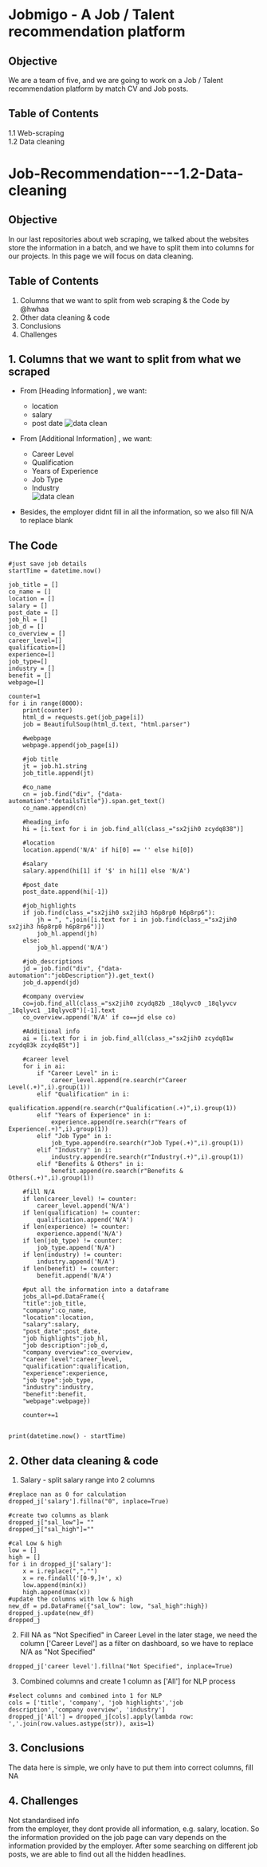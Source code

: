 # Jobmigo - A Job / Talent recommendation platform
## Objective
We are a team of five, and we are going to work on a Job / Talent recommendation platform by match CV and Job posts. <br>

## Table of Contents
1.1 Web-scraping <br>
1.2 Data cleaning



# Job-Recommendation---1.2-Data-cleaning
## Objective
In our last repositories about web scraping, we talked about the websites store the information in a batch, and we have to split them into columns for our projects. In this page we will focus on data cleaning.

## Table of Contents
1. Columns that we want to split from web scraping & the Code by @hwhaa
2. Other data cleaning & code
3. Conclusions
4. Challenges

## 1. Columns that we want to split from what we scraped
* From [Heading Information] , we want: 
  * location
  * salary
  * post date
  ![data clean](image/data%20cleaning%2011.png)

* From [Additional Information] , we want:
  * Career Level
  * Qualification
  * Years of Experience
  * Job Type
  * Industry  
 ![data clean](image/data%20cleaning%2012.png)

* Besides, the employer didnt fill in all the information, so we also fill N/A to replace blank
## The Code
```
#just save job details
startTime = datetime.now()

job_title = []
co_name = []
location = []
salary = []
post_date = []
job_hl = []
job_d = []
co_overview = []
career_level=[]
qualification=[]
experience=[]
job_type=[]
industry = []
benefit = []
webpage=[]

counter=1
for i in range(8000):
    print(counter)
    html_d = requests.get(job_page[i])
    job = BeautifulSoup(html_d.text, "html.parser")
    
    #webpage
    webpage.append(job_page[i])
    
    #job title
    jt = job.h1.string
    job_title.append(jt)
    
    #co_name
    cn = job.find("div", {"data-automation":"detailsTitle"}).span.get_text()
    co_name.append(cn)
    
    #heading_info
    hi = [i.text for i in job.find_all(class_="sx2jih0 zcydq838")]
    
    #location
    location.append('N/A' if hi[0] == '' else hi[0])
    
    #salary
    salary.append(hi[1] if '$' in hi[1] else 'N/A')
    
    #post_date
    post_date.append(hi[-1])
    
    #job_highlights
    if job.find(class_="sx2jih0 sx2jih3 h6p8rp0 h6p8rp6"):
        jh = ", ".join([i.text for i in job.find(class_="sx2jih0 sx2jih3 h6p8rp0 h6p8rp6")])
        job_hl.append(jh)
    else:
        job_hl.append('N/A')
    
    #job_descriptions
    jd = job.find("div", {"data-automation":"jobDescription"}).get_text()
    job_d.append(jd)
    
    #company overview
    co=job.find_all(class_="sx2jih0 zcydq82b _18qlyvc0 _18qlyvcv _18qlyvc1 _18qlyvc8")[-1].text
    co_overview.append('N/A' if co==jd else co)
    
    #Additional info
    ai = [i.text for i in job.find_all(class_="sx2jih0 zcydq81w zcydq83k zcydq85t")]
    
    #career level
    for i in ai:
        if "Career Level" in i:
            career_level.append(re.search(r"Career Level(.+)",i).group(1))
        elif "Qualification" in i:
            qualification.append(re.search(r"Qualification(.+)",i).group(1))
        elif "Years of Experience" in i:
            experience.append(re.search(r"Years of Experience(.+)",i).group(1))
        elif "Job Type" in i:
            job_type.append(re.search(r"Job Type(.+)",i).group(1))
        elif "Industry" in i:
            industry.append(re.search(r"Industry(.+)",i).group(1))
        elif "Benefits & Others" in i:
            benefit.append(re.search(r"Benefits & Others(.+)",i).group(1))
    
    #fill N/A
    if len(career_level) != counter:
        career_level.append('N/A')
    if len(qualification) != counter:
        qualification.append('N/A')
    if len(experience) != counter:
        experience.append('N/A')
    if len(job_type) != counter:
        job_type.append('N/A')
    if len(industry) != counter:
        industry.append('N/A')
    if len(benefit) != counter:
        benefit.append('N/A')
    
    #put all the information into a dataframe
    jobs_all=pd.DataFrame({
    "title":job_title,
    "company":co_name, 
    "location":location,
    "salary":salary,
    "post_date":post_date,
    "job highlights":job_hl,
    "job description":job_d,
    "company overview":co_overview,
    "career level":career_level,
    "qualification":qualification,
    "experience":experience,
    "job type":job_type,
    "industry":industry,
    "benefit":benefit,
    "webpage":webpage})
    
    counter+=1


print(datetime.now() - startTime)
```
## 2. Other data cleaning & code
1. Salary - split salary range into 2 columns
```
#replace nan as 0 for calculation
dropped_j['salary'].fillna("0", inplace=True)

#create two columns as blank
dropped_j["sal_low"]= ""
dropped_j["sal_high"]=""

#cal Low & high
low = []
high = []
for i in dropped_j['salary']:
    x = i.replace(",","")
    x = re.findall('[0-9,]+', x)
    low.append(min(x))
    high.append(max(x))
#update the columns with low & high
new_df = pd.DataFrame({"sal_low": low, "sal_high":high})
dropped_j.update(new_df)
dropped_j
```

2. Fill NA as "Not Specified" in Career Level
in the later stage, we need the column ['Career Level'] as a filter on dashboard, so we have to replace N/A as "Not Specified"
```
dropped_j['career level'].fillna("Not Specified", inplace=True)
```

3. Combined columns and create 1 column as ['All'] for NLP process
```
#select columns and combined into 1 for NLP
cols = ['title', 'company', 'job highlights','job description','company overview', 'industry']
dropped_j['All'] = dropped_j[cols].apply(lambda row: ','.join(row.values.astype(str)), axis=1)
```

## 3. Conclusions
The data here is simple, we only have to put them into correct columns, fill NA
## 4. Challenges
Not standardised info <br>
from the employer, they dont provide all information, e.g. salary, location. So the information provided on the job page can vary depends on the information provided by the employer. After some searching on different job posts, we are able to find out all the hidden headlines. 
